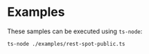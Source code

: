 # Examples

These samples can be executed using `ts-node`:
```
ts-node ./examples/rest-spot-public.ts
```
